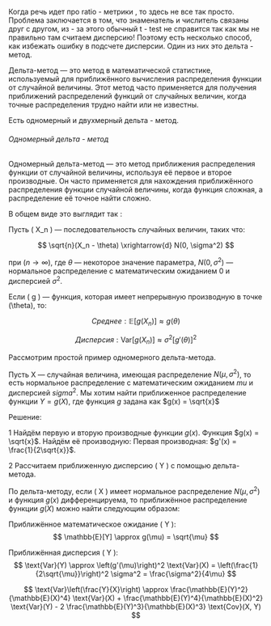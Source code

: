 Когда речь идет про ratio - метрики , то здесь не все так просто. Проблема заключается в том, что знаменатель и числитель связаны друг с другом, из - за этого обычный t - test не справится так как мы не правильно там считаем дисперсию! Поэтому есть несколько способ, как избежать ошибку в подсчете дисперсии. Один из них это дельта - метод. 

Дельта-метод — это метод в математической статистике, используемый для приближённого вычисления распределения функции от случайной величины. Этот метод часто применяется для получения приближений распределений функций от случайных величин, когда точные распределения трудно найти или не известны.

Есть одномерный и двухмерный дельта - метод.

<h6>Одномерный дельта - метод</h6>

Одномерный дельта-метод — это метод приближения распределения функции от случайной величины, используя её первое и второе производные. Он часто применяется для нахождения приближённого распределения функции случайной величины, когда функция сложная, а распределение её точное найти сложно.

В общем виде это выглядит так : 

Пусть \( X_n \) — последовательность случайных величин, таких что:

$$
\sqrt{n}(X_n - \theta) \xrightarrow{d} N(0, \sigma^2)
$$

при $( n \to \infty$\), где $\theta$ — некоторое значение параметра, $N(0, \sigma^2)$  — нормальное распределение с математическим ожиданием 0 и дисперсией $\sigma^2$.

Если \( g \) — функция, которая имеет непрерывную производную в точке \(\theta\), то:

$$
Среднее:   \mathbb{E}[g(X_n)] \approx g(\theta) 
$$

$$
Дисперсия: \text{Var}[g(X_n)] \approx{\sigma^2 [g'(\theta)]^2}
$$


Рассмотрим простой пример одномерного дельта-метода.

Пусть X  — случайная величина, имеющая распределение $N(\mu, \sigma^2)$, то есть нормальное распределение с математическим ожиданием $mu$ и дисперсией $sigma^2$. Мы хотим найти приближенное распределение функции $Y = g(X)$, где функция  $g$ задана как $g(x) = \sqrt{x}$

Решение:

1 Найдём первую и вторую производные функции $g(x)$.
Функция $g(x) = \sqrt{x}$. Найдём её производную:
Первая производная: $g'(x) = \frac{1}{2\sqrt{x}}$.

2 Рассчитаем приближенную дисперсию \( Y \) с помощью дельта-метода.

По дельта-методу, если ( X ) имеет нормальное распределение $N(\mu, \sigma^2)$ и функция $g(x)$ дифференцируема, то приближённое распределение функции $g(X)$ можно найти следующим образом:

Приближённое математическое ожидание ( Y ):
$$
\mathbb{E}[Y] \approx g(\mu) = \sqrt{\mu}
$$

Приближённая дисперсия \( Y \):
$$
\text{Var}(Y) \approx \left(g'(\mu)\right)^2 \text{Var}(X) = \left(\frac{1}{2\sqrt{\mu}}\right)^2 \sigma^2 = \frac{\sigma^2}{4\mu}
     $$



$$
\text{Var}\left(\frac{Y}{X}\right) \approx \frac{\mathbb{E}(Y)^2}{\mathbb{E}(X)^4} \text{Var}(X) + \frac{\mathbb{E}(Y)^4}{\mathbb{E}(X)^2} \text{Var}(Y) - 2 \frac{\mathbb{E}(Y)^3}{\mathbb{E}(X)^3} \text{Cov}(X, Y)
$$
